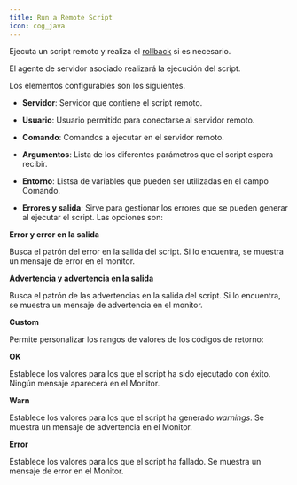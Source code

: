 ```yaml
---
title: Run a Remote Script
icon: cog_java
---
```

Ejecuta un script remoto y realiza el [rollback](concepts/rollback) si es necesario.

El agente de servidor asociado realizará la ejecución del script.


Los elementos configurables son los siguientes.

- **Servidor**: Servidor que contiene el script remoto.

- **Usuario**:  Usuario permitido para conectarse al servidor remoto.

- **Comando**: Comandos a ejecutar en el servidor remoto.

- **Argumentos**: Lista de los diferentes parámetros que el script espera recibir.

- **Entorno**: Listsa de variables que pueden ser utilizadas en el campo Comando.

- **Errores y salida**: Sirve para gestionar los errores que se pueden generar al ejecutar el script. Las opciones son:

**Error y error en la salida**

Busca el patrón del error en la salida del script. Si lo encuentra, se muestra un mensaje de error en el monitor.

**Advertencia y advertencia en la salida**

Busca el patrón de las advertencias en la salida del script. Si lo encuentra, se muestra un mensaje de advertencia en el monitor.

**Custom**

Permite personalizar los rangos de valores de los códigos de retorno:

**OK**

Establece los valores para los que el script ha sido ejecutado con éxito. Ningún mensaje aparecerá en el Monitor.

**Warn**

 Establece los valores para los que el script ha generado *warnings*. Se muestra un mensaje de advertencia en el Monitor.

**Error**

Establece los valores para los que el script ha fallado. Se muestra un mensaje de error en el Monitor.